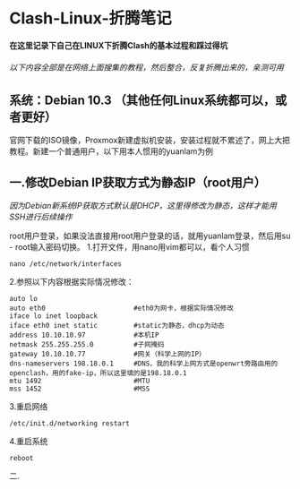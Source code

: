 # Clash-Linux-折腾笔记
#### 在这里记录下自己在LINUX下折腾Clash的基本过程和踩过得坑
###### 以下内容全部是在网络上面搜集的教程，然后整合，反复折腾出来的，亲测可用 

## 系统：Debian 10.3 （其他任何Linux系统都可以，或者更好）
官网下载的ISO镜像，Proxmox新建虚拟机安装，安装过程就不累述了，网上大把教程。新建一个普通用户，以下用本人惯用的yuanlam为例

## 一.修改Debian IP获取方式为静态IP（root用户）
*因为Debian新系统IP获取方式默认是DHCP，这里得修改为静态，这样才能用SSH进行后续操作*

root用户登录，如果没法直接用root用户登录的话，就用yuanlam登录，然后用su - root输入密码切换。
1.打开文件，用nano用vim都可以，看个人习惯
```
nano /etc/network/interfaces       
```
2.参照以下内容根据实际情况修改：
```
auto lo
auto eth0                      #eth0为网卡，根据实际情况修改    
iface lo inet loopback
iface eth0 inet static         #static为静态，dhcp为动态
address 10.10.10.97            #本机IP
netmask 255.255.255.0          #子网掩码
gateway 10.10.10.77            #网关（科学上网的IP）
dns-nameservers 198.18.0.1     #DNS，我的科学上网方式是openwrt旁路由用的openclash，用的fake-ip，所以这里填的是198.18.0.1
mtu 1492                       #MTU
mss 1452                       #MSS
```
3.重启网络
```
/etc/init.d/networking restart
```
4.重启系统
```
reboot
```

二.
